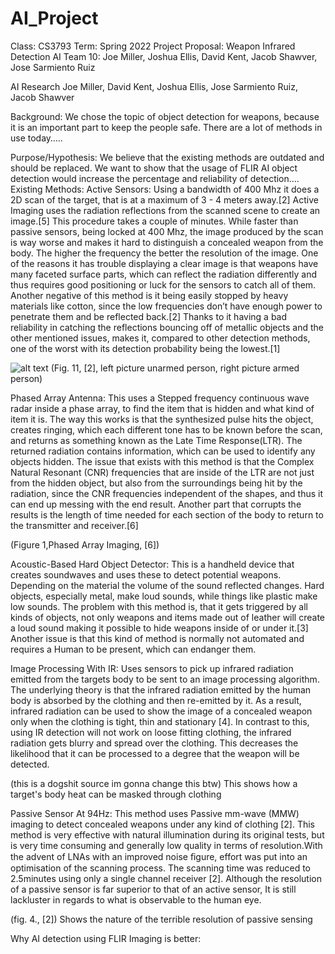 # AI_Project
Class: CS3793
Term: Spring 2022
Project Proposal: Weapon Infrared Detection AI
Team 10: Joe Miller, Joshua Ellis, David Kent, Jacob Shawver, Jose Sarmiento Ruiz

AI Research
Joe Miller, David Kent, Joshua Ellis, Jose Sarmiento Ruiz, Jacob Shawver

Background:
We chose the topic of object detection for weapons, because it is an important part to keep the people safe. There are a lot of methods in use today…..

Purpose/Hypothesis:
We believe that the existing methods are outdated and should be replaced. We want to show that the usage of FLIR AI object detection would increase the percentage and reliability of detection….    
Existing Methods:
Active Sensors:
Using a bandwidth of 400 Mhz it does a 2D scan of the target, that is at a maximum of 3 - 4 meters away.[2] Active Imaging uses the radiation reflections from the scanned scene to create an image.[5] This procedure takes a couple of minutes. While faster than passive sensors, being locked at 400 Mhz, the image produced by the scan is way worse and makes it hard to distinguish a concealed weapon from the body. The higher the frequency the better the resolution of the image. One of the reasons it has trouble displaying a clear image is that weapons have many faceted surface parts, which can reflect the radiation differently and thus requires good positioning or luck for the sensors to catch all of them. Another negative of this method  is it being easily stopped by heavy materials like cotton, since the low frequencies don’t have enough power to penetrate them and be reflected back.[2] Thanks to it having a bad reliability in catching the reflections bouncing off of metallic objects and the other mentioned issues, makes it, compared to other detection methods, one of the worst with its detection probability being the lowest.[1]

![alt text](https://github.com/tr201/AI_Project/GitHubImages/ActiveSensors.png?raw=true)
(Fig. 11, [2], left picture unarmed person, right picture armed person)

Phased Array Antenna:
This uses a Stepped frequency continuous wave radar inside a phase array, to find the item that is hidden and what kind of item it is. The way this works is that the synthesized pulse hits the object, creates ringing, which each different tone has to be known before the scan, and returns as something known as the Late Time Response(LTR). The returned radiation contains  information, which can be used to identify any objects hidden. The issue that exists with this method is that the Complex Natural Resonant (CNR) frequencies that are inside of the LTR are not just from the hidden object, but also from the surroundings being hit by the radiation, since the CNR frequencies independent of the shapes, and thus it can end up messing with the end result. Another part that corrupts the results is the length of time needed for each section of the body to return to the transmitter and receiver.[6]

(Figure 1,Phased Array Imaging, [6])

Acoustic-Based Hard Object Detector:
This is a handheld device that creates soundwaves and uses these to detect potential weapons. Depending on the material the volume of the sound reflected changes. Hard objects, especially metal, make loud sounds, while things like plastic make low sounds. The problem with this method is, that it gets triggered by all kinds of objects, not only weapons and items made out of leather will create a loud sound making it possible to hide weapons inside of or under it.[3] Another issue is that this kind of method is normally not automated and requires a Human to be present, which can endanger them.


Image Processing With IR:
Uses sensors to pick up infrared radiation emitted from the targets
body to be sent to an image processing algorithm. The underlying theory is that the infrared radiation emitted by the human body is absorbed by the clothing and then re-emitted by it. As a result, infrared radiation can be used to show the image of a concealed weapon only when the clothing is tight, thin and stationary [4]. In contrast to this, using IR detection will not work on loose fitting clothing, the infrared radiation gets blurry and spread over the clothing. This decreases the likelihood that it can be processed to a degree that the weapon will be detected.


(this is a dogshit source im gonna change this btw)
This shows how a target's body heat can be masked through clothing

Passive Sensor At 94Hz:
This method uses Passive mm-wave (MMW) imaging to detect concealed weapons under any kind of clothing [2]. This method is very effective with natural illumination during its original tests, but is very time consuming and generally low quality in terms of resolution.With the advent of LNAs with an improved noise ﬁgure, effort was put into an optimisation of the scanning process. The scanning time was reduced to 2.5minutes using only a single channel receiver [2]. Although the resolution of a passive sensor is far superior to that of an active sensor, It is still lackluster in regards to what is observable to the human eye.

(fig. 4., [2])
Shows the nature of the terrible resolution of passive sensing


Why AI detection using FLIR Imaging is better:
